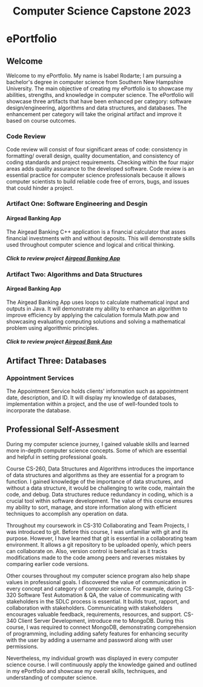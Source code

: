 
# <center>Computer Science Capstone 2023</center>

# ePortfolio

## Welcome

Welcome to my ePortfolio. My name is Isabel Rodarte; I am pursuing a bachelor's degree in computer science from Southern New Hampshire University. The main objective of creating my ePortfolio is to showcase my abilities, strengths, and knowledge in computer science. The ePortfolio will showcase three artifacts that have been enhanced per category: software design/engineering, algorithms and data structures, and databases. The enhancement per category will take the original artifact and improve it based on course outcomes.

### Code Review

Code review will consist of four significant areas of code: consistency in formatting/ overall design, quality documentation, and consistency of coding standards and project requirements. Checking within the four major areas adds quality assurance to the developed software. Code review is an essential practice for computer science professionals because it allows computer scientists to build reliable code free of errors, bugs, and issues that could hinder a project. 

### Artifact One: Software Engineering and Desgin
#### Airgead Banking App

The Airgead Banking C++ application is a financial calculator that asses financial investments with and without deposits. This will demonstrate skills used throughout computer science and logical and critical thinking.

##### Click to review project [Airgead Banking App](https://github.com/isabelrodarte87/CS-499_ePortfolio/tree/Airgead-Bank-App?tab=readme-ov-file#enhancement-one-software-designengineering)

### Artifact Two: Algorithms and Data Structures
#### Airgead Banking App

The Airgead Banking App uses loops to calculate mathematical input and outputs in Java. It will demonstrate my ability to enhance an algorithm to improve efficiency by applying the calculation formula Math.pow and showcasing evaluating computing solutions and solving a mathematical problem using algorithmic principles.

##### Click to review project [Airgead Bank App](https://github.com/isabelrodarte87/CS-499_ePortfolio/tree/AirgeadBankAlgorithm?tab=readme-ov-file#enhancement-two-algorithms-and-data-structures)

## Artifact Three: Databases
### Appointment Services

The Appointment Service holds clients' information such as appointment date, description, and ID. It will display my knowledge of databases, implementation within a project, and the use of well-founded tools to incorporate the database.

## Professional Self-Assesment

During my computer science journey, I gained valuable skills and learned more in-depth computer science concepts. Some of which are essential and helpful in setting professional goals. 

Course CS-260, Data Structures and Algorithms introduces the importance of data structures and algorithms as they are essential for a program to function. I gained knowledge of the importance of data structures, and without a data structure, it would be challenging to write code, maintain the code, and debug. Data structures reduce redundancy in coding, which is a crucial tool within software development. The value of this course ensures my ability to sort, manage, and store information along with efficient techniques to accomplish any operation on data.

Throughout my coursework in CS-310 Collaborating and Team Projects, I was introduced to git. Before this course, I was unfamiliar with git and its purpose. However, I have learned that git is essential in a collaborating team environment. It allows a git repository to be uploaded openly, which peers can collaborate on. Also, version control is beneficial as it tracks modifications made to the code among peers and reverses mistakes by comparing earlier code versions.

Other courses throughout my computer science program also help shape values in professional goals. I discovered the value of communication in every concept and category of computer science. For example, during CS-320 Software Test Automation & QA, the value of communicating with stakeholders in the SDLC process is essential. It builds trust, rapport, and collaboration with stakeholders. Communicating with stakeholders encourages valuable feedback, requirements, resources, and support. CS-340 Client Server Development, introduce me to MongoDB. During this course, I was required to connect MongoDB, demonstrating comprehension of programming, including adding safety features for enhancing security with the user by adding a username and password along with user permissions.

Nevertheless, my individual growth was displayed in every computer science course. I will continuously apply the knowledge gained and outlined in my ePortfolio and showcase my overall skills, techniques, and understanding of computer science.


